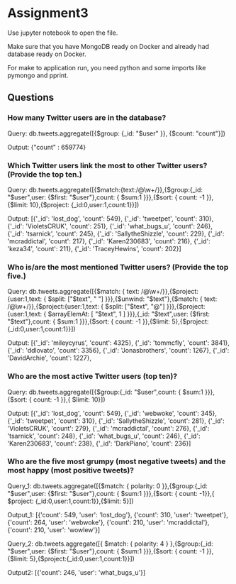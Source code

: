# Assignment3

Use jupyter notebook to open the file.


Make sure that you have MongoDB ready on Docker and already had database ready on Docker.


For make to application run, you need python and some imports like pymongo and pprint.


## Questions
### How many Twitter users are in the database?

Query: db.tweets.aggregate([{$group: {_id: "$user" }}, {$count: "count"}])


Output: {"count" : 659774}

### Which Twitter users link the most to other Twitter users? (Provide the top ten.)

Query: db.tweets.aggregate([{$match:{text:/@\w+/}},{$group:{_id: "$user",user: {$first: "$user"},count: { $sum:1 }}},{$sort: { count: -1 }},{$limit: 10},{$project: {_id:0,user:1,count:1}}])

Output: [{'_id': 'lost_dog', 'count': 549},
         {'_id': 'tweetpet', 'count': 310},
         {'_id': 'VioletsCRUK', 'count': 251},
         {'_id': 'what_bugs_u', 'count': 246},
         {'_id': 'tsarnick', 'count': 245},
         {'_id': 'SallytheShizzle', 'count': 229},
         {'_id': 'mcraddictal', 'count': 217},
         {'_id': 'Karen230683', 'count': 216},
         {'_id': 'keza34', 'count': 211},
         {'_id': 'TraceyHewins', 'count': 202}]


### Who is/are the most mentioned Twitter users? (Provide the top five.)

Query: db.tweets.aggregate([{$match: { text: /@\w+/}},{$project:{user:1,text: { $split: ["$text", " "] }}},{$unwind: "$text"},{$match: { text: /@\w+/}},{$project:{user:1,text: { $split: ["$text", "@"] }}},{$project:{user:1,text: { $arrayElemAt: [ "$text", 1 ] }}},{_id: "$text",user: {$first: "$text"},count: { $sum:1 }}},{$sort: { count: -1 }},{$limit: 5},{$project:{_id:0,user:1,count:1}}])


Output: [{'_id': 'mileycyrus', 'count': 4325},
         {'_id': 'tommcfly', 'count': 3841},
         {'_id': 'ddlovato', 'count': 3356},
         {'_id': 'Jonasbrothers', 'count': 1267},
         {'_id': 'DavidArchie', 'count': 1227},

### Who are the most active Twitter users (top ten)?

Query: db.tweets.aggregate([{$group:{_id: "$user",count: { $sum:1 }}},{$sort: { count: -1 }},{ $limit: 10}])


Output: [{'_id': 'lost_dog', 'count': 549},
         {'_id': 'webwoke', 'count': 345},
         {'_id': 'tweetpet', 'count': 310},
         {'_id': 'SallytheShizzle', 'count': 281},
         {'_id': 'VioletsCRUK', 'count': 279},
         {'_id': 'mcraddictal', 'count': 276},
         {'_id': 'tsarnick', 'count': 248},
         {'_id': 'what_bugs_u', 'count': 246},
         {'_id': 'Karen230683', 'count': 238},
         {'_id': 'DarkPiano', 'count': 236}]

### Who are the five most grumpy (most negative tweets) and the most happy (most positive tweets)?

Query_1: db.tweets.aggregate([{$match: { polarity: 0 }},{$group:{_id: "$user",user: {$first: "$user"},count: { $sum:1 }}},{$sort: { count: -1}},{ $project: {_id:0,user:1,count:1}},{$limit: 5}])


Output_1: [{'count': 549, 'user': 'lost_dog'},
           {'count': 310, 'user': 'tweetpet'},
           {'count': 264, 'user': 'webwoke'},
           {'count': 210, 'user': 'mcraddictal'},
           {'count': 210, 'user': 'wowlew'}]
           

Query_2: db.tweets.aggregate([{ $match: { polarity: 4 } },{$group:{_id: "$user",user: {$first: "$user"},count: { $sum:1 }}},{$sort: { count: -1 }},{$limit: 5},{$project:{_id:0,user:1,count:1}}])


Output2: [{'count': 246, 'user': 'what_bugs_u'}]
